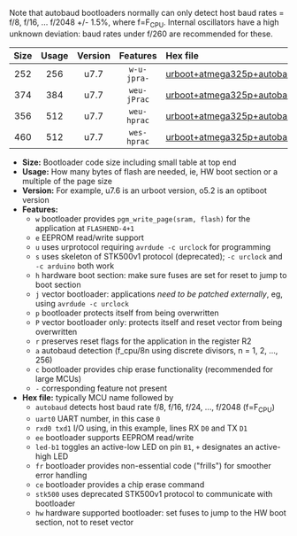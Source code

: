 Note that autobaud bootloaders normally can only detect host baud rates = f/8, f/16, ... f/2048 +/- 1.5%, where f=F<sub>CPU</sub>. Internal oscillators have a high unknown deviation: baud rates under f/260 are recommended for these.

|Size|Usage|Version|Features|Hex file|
|:-:|:-:|:-:|:-:|:--|
|252|256|u7.7|`w-u-jpra-`|[urboot+atmega325p+autobaud_uart0_rxe0_txe1_led+b5.hex](https://raw.githubusercontent.com/stefanrueger/urboot.hex/main/cores/megacore/atmega325p/autobaud/urboot+atmega325p+autobaud_uart0_rxe0_txe1_led+b5.hex)|
|374|384|u7.7|`weu-jPrac`|[urboot+atmega325p+autobaud_uart0_rxe0_txe1_ee_led+b5_fr_ce.hex](https://raw.githubusercontent.com/stefanrueger/urboot.hex/main/cores/megacore/atmega325p/autobaud/urboot+atmega325p+autobaud_uart0_rxe0_txe1_ee_led+b5_fr_ce.hex)|
|356|512|u7.7|`weu-hprac`|[urboot+atmega325p+autobaud_uart0_rxe0_txe1_ee_led+b5_fr_ce_hw.hex](https://raw.githubusercontent.com/stefanrueger/urboot.hex/main/cores/megacore/atmega325p/autobaud/urboot+atmega325p+autobaud_uart0_rxe0_txe1_ee_led+b5_fr_ce_hw.hex)|
|460|512|u7.7|`wes-hprac`|[urboot+atmega325p+autobaud_uart0_rxe0_txe1_ee_led+b5_fr_ce_stk500_hw.hex](https://raw.githubusercontent.com/stefanrueger/urboot.hex/main/cores/megacore/atmega325p/autobaud/urboot+atmega325p+autobaud_uart0_rxe0_txe1_ee_led+b5_fr_ce_stk500_hw.hex)|

- **Size:** Bootloader code size including small table at top end
- **Usage:** How many bytes of flash are needed, ie, HW boot section or a multiple of the page size
- **Version:** For example, u7.6 is an urboot version, o5.2 is an optiboot version
- **Features:**
  + `w` bootloader provides `pgm_write_page(sram, flash)` for the application at `FLASHEND-4+1`
  + `e` EEPROM read/write support
  + `u` uses urprotocol requiring `avrdude -c urclock` for programming
  + `s` uses skeleton of STK500v1 protocol (deprecated); `-c urclock` and `-c arduino` both work
  + `h` hardware boot section: make sure fuses are set for reset to jump to boot section
  + `j` vector bootloader: applications *need to be patched externally*, eg, using `avrdude -c urclock`
  + `p` bootloader protects itself from being overwritten
  + `P` vector bootloader only: protects itself and reset vector from being overwritten
  + `r` preserves reset flags for the application in the register R2
  + `a` autobaud detection (f_cpu/8n using discrete divisors, n = 1, 2, ..., 256)
  + `c` bootloader provides chip erase functionality (recommended for large MCUs)
  + `-` corresponding feature not present
- **Hex file:** typically MCU name followed by
  + `autobaud` detects host baud rate f/8, f/16, f/24, ..., f/2048 (f=F<sub>CPU</sub>)
  + `uart0` UART number, in this case `0`
  + `rxd0 txd1` I/O using, in this example, lines RX `D0` and TX `D1`
  + `ee` bootloader supports EEPROM read/write
  + `led-b1` toggles an active-low LED on pin `B1`, `+` designates an active-high LED
  + `fr` bootloader provides non-essential code ("frills") for smoother error handling
  + `ce` bootloader provides a chip erase command
  + `stk500` uses deprecated STK500v1 protocol to communicate with bootloader
  + `hw` hardware supported bootloader: set fuses to jump to the HW boot section, not to reset vector

